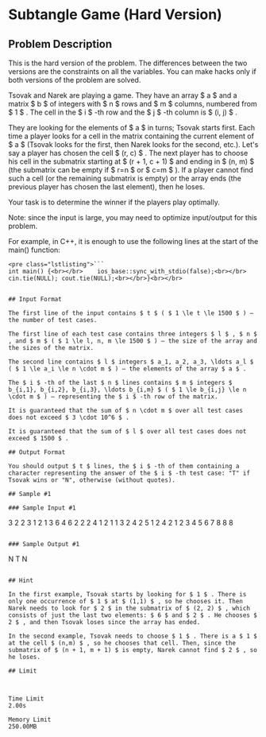 # Subtangle Game (Hard Version)

## Problem Description

This is the hard version of the problem. The differences between the two versions are the constraints on all the variables. You can make hacks only if both versions of the problem are solved.

Tsovak and Narek are playing a game. They have an array $ a $ and a matrix $ b $ of integers with $ n $ rows and $ m $ columns, numbered from $ 1 $ . The cell in the $ i $ -th row and the $ j $ -th column is $ (i, j) $ .

They are looking for the elements of $ a $ in turns; Tsovak starts first. Each time a player looks for a cell in the matrix containing the current element of $ a $ (Tsovak looks for the first, then Narek looks for the second, etc.). Let's say a player has chosen the cell $ (r, c) $ . The next player has to choose his cell in the submatrix starting at $ (r + 1, c + 1) $ and ending in $ (n, m) $ (the submatrix can be empty if $ r=n $ or $ c=m $ ). If a player cannot find such a cell (or the remaining submatrix is empty) or the array ends (the previous player has chosen the last element), then he loses.

Your task is to determine the winner if the players play optimally.

Note: since the input is large, you may need to optimize input/output for this problem.

For example, in C++, it is enough to use the following lines at the start of the main() function:

```
<pre class="lstlisting">```
int main() {<br></br>    ios_base::sync_with_stdio(false);<br></br>    cin.tie(NULL); cout.tie(NULL);<br></br>}<br></br>
```
```

## Input Format

The first line of the input contains $ t $ ( $ 1 \le t \le 1500 $ ) – the number of test cases.

The first line of each test case contains three integers $ l $ , $ n $ , and $ m $ ( $ 1 \le l, n, m \le 1500 $ ) – the size of the array and the sizes of the matrix.

The second line contains $ l $ integers $ a_1, a_2, a_3, \ldots a_l $ ( $ 1 \le a_i \le n \cdot m $ ) – the elements of the array $ a $ .

The $ i $ -th of the last $ n $ lines contains $ m $ integers $ b_{i,1}, b_{i,2}, b_{i,3}, \ldots b_{i,m} $ ( $ 1 \le b_{i,j} \le n \cdot m $ ) – representing the $ i $ -th row of the matrix.

It is guaranteed that the sum of $ n \cdot m $ over all test cases does not exceed $ 3 \cdot 10^6 $ .

It is guaranteed that the sum of $ l $ over all test cases does not exceed $ 1500 $ .

## Output Format

You should output $ t $ lines, the $ i $ -th of them containing a character representing the answer of the $ i $ -th test case: "T" if Tsovak wins or "N", otherwise (without quotes).

## Sample #1

### Sample Input #1

```
3
2 2 3
1 2
1 3 6
4 6 2
2 2 4
1 2
1 1 3 2
4 2 5 1
2 4 2
1 2
3 4
5 6
7 8
8 8
```

### Sample Output #1

```
N
T
N
```

## Hint

In the first example, Tsovak starts by looking for $ 1 $ . There is only one occurrence of $ 1 $ at $ (1,1) $ , so he chooses it. Then Narek needs to look for $ 2 $ in the submatrix of $ (2, 2) $ , which consists of just the last two elements: $ 6 $ and $ 2 $ . He chooses $ 2 $ , and then Tsovak loses since the array has ended.

In the second example, Tsovak needs to choose $ 1 $ . There is a $ 1 $ at the cell $ (n,m) $ , so he chooses that cell. Then, since the submatrix of $ (n + 1, m + 1) $ is empty, Narek cannot find $ 2 $ , so he loses.

## Limit



Time Limit
2.00s

Memory Limit
250.00MB